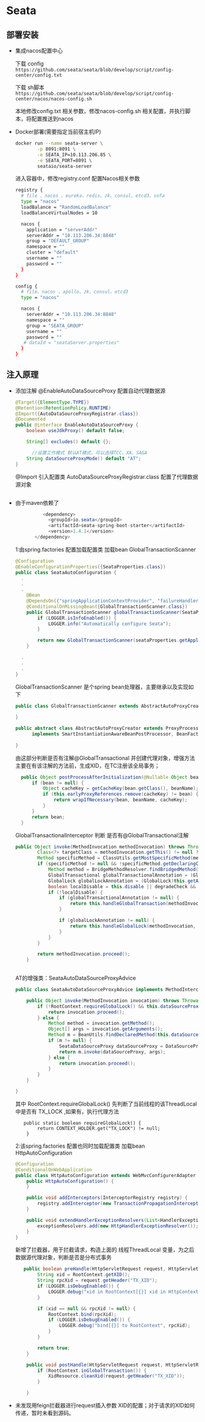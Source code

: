 # Seata

## 部署安装

- 集成nacos配置中心

  下载 config ` https://github.com/seata/seata/blob/develop/script/config-center/config.txt`

  下载 sh脚本 `https://github.com/seata/seata/blob/develop/script/config-center/nacos/nacos-config.sh`

  本地修改config.txt 相关参数，修改nacos-config.sh 相关配置，并执行脚本，将配置推送到nacos

- Docker部署(需要指定当前宿主机IP)

  ```sh
  docker run --name seata-server \
          -p 8091:8091 \
          -e SEATA_IP=10.113.206.85 \
          -e SEATA_PORT=8091 \
          seataio/seata-server
  ```

  进入容器中，修改registry.conf 配置Nacos相关参数

  ```sh
  registry {
    # file 、nacos 、eureka、redis、zk、consul、etcd3、sofa
    type = "nacos"
    loadBalance = "RandomLoadBalance"
    loadBalanceVirtualNodes = 10
  
    nacos {
      application = "serverAddr"
      serverAddr = "10.113.206.34:8848"
      group = "DEFAULT_GROUP"
      namespace = ""
      cluster = "default"
      username = ""
      password = ""
    }
  }
  
  config {
    # file、nacos 、apollo、zk、consul、etcd3
    type = "nacos"
  
    nacos {
      serverAddr = "10.113.206.34:8848"
      namespace = ""
      group = "SEATA_GROUP"
      username = ""
      password = ""
     # dataId = "seataServer.properties"
    }
  }
  ```



## 注入原理

- 添加注解 @EnableAutoDataSourceProxy 配置自动代理数据源

  ```java
  @Target({ElementType.TYPE})
  @Retention(RetentionPolicy.RUNTIME)
  @Import({AutoDataSourceProxyRegistrar.class})
  @Documented
  public @interface EnableAutoDataSourceProxy {
      boolean useJdkProxy() default false;
  
      String[] excludes() default {};
  
  		//设置工作模式 默认AT模式，可以选择TCC、XA、SAGA
      String dataSourceProxyMode() default "AT";
  }
  ```

  @Import 引入配置类 AutoDataSourceProxyRegistrar.class  配置了代理数据源对象

  ```java
  
  ```

- 由于maven依赖了

  ```java
   			<dependency>
              <groupId>io.seata</groupId>
              <artifactId>seata-spring-boot-starter</artifactId>
              <version>1.4.1</version>
         </dependency>
  ```

  1:由spring.factories 配置加载配置类 加载bean GlobalTransactionScanner

  ```java
  @Configuration
  @EnableConfigurationProperties({SeataProperties.class})
  public class SeataAutoConfiguration {
  	.
    .
    .
      @Bean
      @DependsOn({"springApplicationContextProvider", "failureHandler"})
      @ConditionalOnMissingBean({GlobalTransactionScanner.class})
      public GlobalTransactionScanner globalTransactionScanner(SeataProperties seataProperties, FailureHandler failureHandler) {
          if (LOGGER.isInfoEnabled()) {
              LOGGER.info("Automatically configure Seata");
          }
  
          return new GlobalTransactionScanner(seataProperties.getApplicationId(), 		   seataProperties.getTxServiceGroup(), failureHandler);
      }
  
  	.
    .
    .
  }
  ```

  GlobalTransactionScanner 是个spring bean处理器，主要继承以及实现如下

  ```java
  public class GlobalTransactionScanner extends AbstractAutoProxyCreator implements ConfigurationChangeListener, InitializingBean, ApplicationContextAware, DisposableBean {
    
  }
  
  public abstract class AbstractAutoProxyCreator extends ProxyProcessorSupport
  		implements SmartInstantiationAwareBeanPostProcessor, BeanFactoryAware {
    
  }
  ```

  由这部分判断是否有注解@GlobalTransactional 并创建代理对象，增强方法主要在有该注解的方法前，生成XID，在TC注册该全局事务；

  ```java
  	public Object postProcessAfterInitialization(@Nullable Object bean, String beanName) {
  		if (bean != null) {
  			Object cacheKey = getCacheKey(bean.getClass(), beanName);
  			if (this.earlyProxyReferences.remove(cacheKey) != bean) {
  				return wrapIfNecessary(bean, beanName, cacheKey);
  			}
  		}
  		return bean;
  	}
  ```

  GlobalTransactionalInterceptor 判断 是否有@GlobalTransactional注解

  ```java
  public Object invoke(MethodInvocation methodInvocation) throws Throwable {
          Class<?> targetClass = methodInvocation.getThis() != null ? AopUtils.getTargetClass(methodInvocation.getThis()) : null;
          Method specificMethod = ClassUtils.getMostSpecificMethod(methodInvocation.getMethod(), targetClass);
          if (specificMethod != null && !specificMethod.getDeclaringClass().equals(Object.class)) {
              Method method = BridgeMethodResolver.findBridgedMethod(specificMethod);
              GlobalTransactional globalTransactionalAnnotation = (GlobalTransactional)this.getAnnotation(method, targetClass, GlobalTransactional.class);
              GlobalLock globalLockAnnotation = (GlobalLock)this.getAnnotation(method, targetClass, GlobalLock.class);
              boolean localDisable = this.disable || degradeCheck && degradeNum >= degradeCheckAllowTimes;
              if (!localDisable) {
                  if (globalTransactionalAnnotation != null) {
                      return this.handleGlobalTransaction(methodInvocation, globalTransactionalAnnotation);
                  }
  
                  if (globalLockAnnotation != null) {
                      return this.handleGlobalLock(methodInvocation, globalLockAnnotation);
                  }
              }
          }
  
          return methodInvocation.proceed();
      }
    
  ```

  AT的增强类：SeataAutoDataSourceProxyAdvice

  ```java
  public class SeataAutoDataSourceProxyAdvice implements MethodInterceptor, IntroductionInfo {
  
      public Object invoke(MethodInvocation invocation) throws Throwable {
          if (!RootContext.requireGlobalLock() && this.dataSourceProxyMode != RootContext.getBranchType()) {
              return invocation.proceed();
          } else {
              Method method = invocation.getMethod();
              Object[] args = invocation.getArguments();
              Method m = BeanUtils.findDeclaredMethod(this.dataSourceProxyClazz, method.getName(), method.getParameterTypes());
              if (m != null) {
                  SeataDataSourceProxy dataSourceProxy = DataSourceProxyHolder.get().putDataSource((DataSource)invocation.getThis(), this.dataSourceProxyMode);
                  return m.invoke(dataSourceProxy, args);
              } else {
                  return invocation.proceed();
              }
          }
      }
  
  }
  ```

  其中 RootContext.requireGlobalLock() 先判断了当前线程的该ThreadLocal中是否有 TX_LOCK ,如果有，执行代理方法

  ```
     public static boolean requireGlobalLock() {
          return CONTEXT_HOLDER.get("TX_LOCK") != null;
      }
  ```

  2:该spring.factories 配置也同时加载配置类 加载bean HttpAutoConfiguration

  ```java
  @Configuration
  @ConditionalOnWebApplication
  public class HttpAutoConfiguration extends WebMvcConfigurerAdapter {
      public HttpAutoConfiguration() {
      }
  
      public void addInterceptors(InterceptorRegistry registry) {
          registry.addInterceptor(new TransactionPropagationInterceptor());
      }
  
      public void extendHandlerExceptionResolvers(List<HandlerExceptionResolver> exceptionResolvers) {
          exceptionResolvers.add(new HttpHandlerExceptionResolver());
      }
  }
  
  
  ```

  新增了拦截器，用于拦截请求，构造上面的 线程ThreadLocal 变量，为之后数据源代理对象，判断是否是分布式事务

  ```java
     public boolean preHandle(HttpServletRequest request, HttpServletResponse response, Object handler) {
          String xid = RootContext.getXID();
          String rpcXid = request.getHeader("TX_XID");
          if (LOGGER.isDebugEnabled()) {
              LOGGER.debug("xid in RootContext[{}] xid in HttpContext[{}]", xid, rpcXid);
          }
  
          if (xid == null && rpcXid != null) {
              RootContext.bind(rpcXid);
              if (LOGGER.isDebugEnabled()) {
                  LOGGER.debug("bind[{}] to RootContext", rpcXid);
              }
          }
  
          return true;
      }
  
      public void postHandle(HttpServletRequest request, HttpServletResponse response, Object handler, ModelAndView modelAndView) {
          if (RootContext.inGlobalTransaction()) {
              XidResource.cleanXid(request.getHeader("TX_XID"));
          }
  
      }
  ```

- 未发现用feign拦截器进行request插入参数 XID的配置；对于请求的XID如何传递，暂时未看到源码。